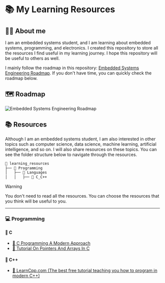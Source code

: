 # 📚 My Learning Resources

## 👨‍💻 About me

I am an embedded systems student, and I am learning about embedded systems, programming, and electronics. I created this repository to store all the resources I find useful in my learning journey. I hope this repository will be useful to others as well.

I mainly follow the roadmap in this repository: [Embedded Systems Engineering Roadmap](https://github.com/m3y54m/Embedded-Engineering-Roadmap). If you don't have time, you can quickly check the roadmap below.

## 🗺️ Roadmap

![Embedded Systems Engineering Roadmap](https://github.com/m3y54m/Embedded-Engineering-Roadmap/releases/latest/download/Embedded-Engineering-Roadmap.png)

## 📚 Resources

Although I am an embedded systems student, I am also interested in other topics such as computer science, data science, machine learning, artificial intelligence, and so on. I will also share resources on these topics. You can see the folder structure below to navigate through the resources.

```txt
📁 learning_resources
├── 📁 Programming
│   ├── 📁 Languages
│   │   ├── 📁 C_C++
```

> [!WARNING]
> You don't need to read all the resources. You can choose the resources that you think will be useful to you.

---

### 💻 Programming

#### 🔵 C

- [📘 C Programming A Modern Approach](/Programming/Languages/C_C++/C%20Programming%20A%20Modern%20Approach.pdf)
- [🔗 Tutorial On Pointers And Arrays In C](https://github.com/jflaherty/ptrtut13)

#### 🔵 C++

- [🔗 LearnCpp.com (The best free tutorial teaching you how to program in modern C++)](https://www.learncpp.com/)
